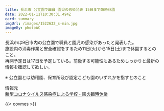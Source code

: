 ```yaml
---
title: 長浜市 公立園で職員 園児の感染発表 15日まで臨時休園
date: 2022-01-11T10:30:31.494Z
card: summary
imgUrl: /images/1522632_s-min.jpg
imageBy: photoAC
---
```

長浜市は9日市内の公立園で職員と園児の感染があったと発表した。  
施設内の消毒作業と安全確認をするため11日(火)から15日(土)まで休園するとのこと。  
再開予定日は17日を予定している。前後する可能性もあるためしっかりと最新の情報を確認して欲しい。

※ 公立園とは幼稚園、保育所及び認定こども園のいずれかを指すとのこと

情報元  
[新型コロナウイルス感染症による学校・園の臨時休業](https://www.city.nagahama.lg.jp/0000010615.html)

{{< covmes >}}